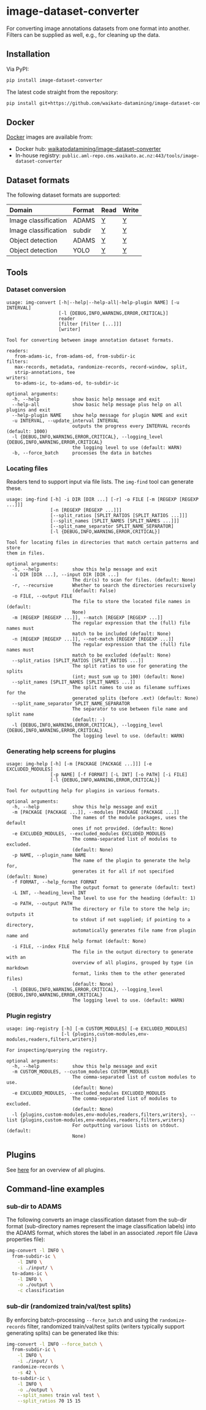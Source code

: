 # image-dataset-converter
For converting image annotations datasets from one format into another.
Filters can be supplied as well, e.g., for cleaning up the data.


## Installation

Via PyPI:

```bash
pip install image-dataset-converter
```

The latest code straight from the repository:

```bash
pip install git+https://github.com/waikato-datamining/image-dataset-converter.git
```

## Docker

[Docker](docker) images are available from:

* Docker hub: [waikatodatamining/image-dataset-converter](https://hub.docker.com/r/waikatodatamining/image-dataset-converter)
* In-house registry: `public.aml-repo.cms.waikato.ac.nz:443/tools/image-dataset-converter`



## Dataset formats

The following dataset formats are supported:

| Domain               | Format | Read                           | Write                        | 
|:---------------------|:-------|:-------------------------------|:-----------------------------| 
| Image classification | ADAMS  | [Y](plugins/from-adams-ic.md)  | [Y](plugins/to-adams-ic.md)  | 
| Image classification | subdir | [Y](plugins/from-subdir-ic.md) | [Y](plugins/to-subdir-ic.md) | 
| Object detection     | ADAMS  | [Y](plugins/from-adams-od.md)  | [Y](plugins/to-adams-od.md)  | 
| Object detection     | YOLO   | [Y](plugins/from-yolo-od.md)   | [Y](plugins/to-yolo-od.md)   | 


## Tools

### Dataset conversion

```
usage: img-convert [-h|--help|--help-all|-help-plugin NAME] [-u INTERVAL]
                   [-l {DEBUG,INFO,WARNING,ERROR,CRITICAL}]
                   reader
                   [filter [filter [...]]]
                   [writer]

Tool for converting between image annotation dataset formats.

readers:
   from-adams-ic, from-adams-od, from-subdir-ic
filters:
   max-records, metadata, randomize-records, record-window, split, 
   strip-annotations, tee
writers:
   to-adams-ic, to-adams-od, to-subdir-ic

optional arguments:
  -h, --help            show basic help message and exit
  --help-all            show basic help message plus help on all plugins and exit
  --help-plugin NAME    show help message for plugin NAME and exit
  -u INTERVAL, --update_interval INTERVAL
                        outputs the progress every INTERVAL records (default: 1000)
  -l {DEBUG,INFO,WARNING,ERROR,CRITICAL}, --logging_level {DEBUG,INFO,WARNING,ERROR,CRITICAL}
                        the logging level to use (default: WARN)
  -b, --force_batch     processes the data in batches
```


### Locating files

Readers tend to support input via file lists. The `img-find` tool can generate
these.

```
usage: img-find [-h] -i DIR [DIR ...] [-r] -o FILE [-m [REGEXP [REGEXP ...]]]
                [-n [REGEXP [REGEXP ...]]]
                [--split_ratios [SPLIT_RATIOS [SPLIT_RATIOS ...]]]
                [--split_names [SPLIT_NAMES [SPLIT_NAMES ...]]]
                [--split_name_separator SPLIT_NAME_SEPARATOR]
                [-l {DEBUG,INFO,WARNING,ERROR,CRITICAL}]

Tool for locating files in directories that match certain patterns and store
them in files.

optional arguments:
  -h, --help            show this help message and exit
  -i DIR [DIR ...], --input DIR [DIR ...]
                        The dir(s) to scan for files. (default: None)
  -r, --recursive       Whether to search the directories recursively
                        (default: False)
  -o FILE, --output FILE
                        The file to store the located file names in (default:
                        None)
  -m [REGEXP [REGEXP ...]], --match [REGEXP [REGEXP ...]]
                        The regular expression that the (full) file names must
                        match to be included (default: None)
  -n [REGEXP [REGEXP ...]], --not-match [REGEXP [REGEXP ...]]
                        The regular expression that the (full) file names must
                        match to be excluded (default: None)
  --split_ratios [SPLIT_RATIOS [SPLIT_RATIOS ...]]
                        The split ratios to use for generating the splits
                        (int; must sum up to 100) (default: None)
  --split_names [SPLIT_NAMES [SPLIT_NAMES ...]]
                        The split names to use as filename suffixes for the
                        generated splits (before .ext) (default: None)
  --split_name_separator SPLIT_NAME_SEPARATOR
                        The separator to use between file name and split name
                        (default: -)
  -l {DEBUG,INFO,WARNING,ERROR,CRITICAL}, --logging_level {DEBUG,INFO,WARNING,ERROR,CRITICAL}
                        The logging level to use. (default: WARN)
```


### Generating help screens for plugins

```
usage: img-help [-h] [-m [PACKAGE [PACKAGE ...]]] [-e EXCLUDED_MODULES]
                [-p NAME] [-f FORMAT] [-L INT] [-o PATH] [-i FILE]
                [-l {DEBUG,INFO,WARNING,ERROR,CRITICAL}]

Tool for outputting help for plugins in various formats.

optional arguments:
  -h, --help            show this help message and exit
  -m [PACKAGE [PACKAGE ...]], --modules [PACKAGE [PACKAGE ...]]
                        The names of the module packages, uses the default
                        ones if not provided. (default: None)
  -e EXCLUDED_MODULES, --excluded_modules EXCLUDED_MODULES
                        The comma-separated list of modules to excluded.
                        (default: None)
  -p NAME, --plugin_name NAME
                        The name of the plugin to generate the help for,
                        generates it for all if not specified (default: None)
  -f FORMAT, --help_format FORMAT
                        The output format to generate (default: text)
  -L INT, --heading_level INT
                        The level to use for the heading (default: 1)
  -o PATH, --output PATH
                        The directory or file to store the help in; outputs it
                        to stdout if not supplied; if pointing to a directory,
                        automatically generates file name from plugin name and
                        help format (default: None)
  -i FILE, --index FILE
                        The file in the output directory to generate with an
                        overview of all plugins, grouped by type (in markdown
                        format, links them to the other generated files)
                        (default: None)
  -l {DEBUG,INFO,WARNING,ERROR,CRITICAL}, --logging_level {DEBUG,INFO,WARNING,ERROR,CRITICAL}
                        The logging level to use. (default: WARN)
```


### Plugin registry

```
usage: img-registry [-h] [-m CUSTOM_MODULES] [-e EXCLUDED_MODULES]
                    [-l {plugins,custom-modules,env-modules,readers,filters,writers}]

For inspecting/querying the registry.

optional arguments:
  -h, --help            show this help message and exit
  -m CUSTOM_MODULES, --custom_modules CUSTOM_MODULES
                        The comma-separated list of custom modules to use.
                        (default: None)
  -e EXCLUDED_MODULES, --excluded_modules EXCLUDED_MODULES
                        The comma-separated list of modules to excluded.
                        (default: None)
  -l {plugins,custom-modules,env-modules,readers,filters,writers}, --list {plugins,custom-modules,env-modules,readers,filters,writers}
                        For outputting various lists on stdout. (default:
                        None)
```


## Plugins

See [here](plugins/README.md) for an overview of all plugins.


## Command-line examples

### sub-dir to ADAMS

The following converts an image classification dataset from the sub-dir format
(sub-directory names represent the image classification labels) into the ADAMS
format, which stores the label in an associated .report file (Java properties file):

```bash
img-convert -l INFO \
  from-subdir-ic \
    -l INFO \
    -i ./input/ \
  to-adams-ic \
    -l INFO \
    -o ./output \
    -c classification
```


### sub-dir (randomized train/val/test splits)

By enforcing batch-processing `--force_batch` and using the 
`randomize-records` filter, randomized train/val/test splits
(writers typically support generating splits) can be generated 
like this:

```bash
img-convert -l INFO --force_batch \
  from-subdir-ic \
    -l INFO \
    -i ./input/ \
  randomize-records \
    -s 42 \
  to-subdir-ic \
    -l INFO \
    -o ./output \
    --split_names train val test \
    --split_ratios 70 15 15
```
